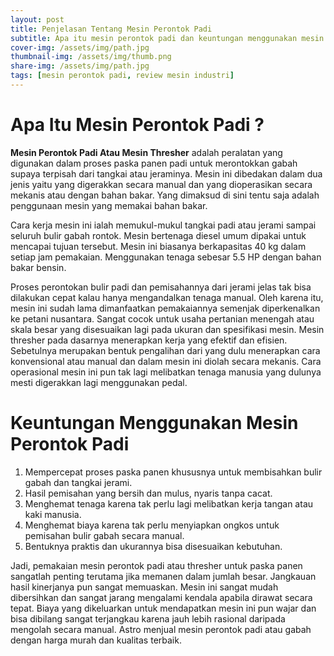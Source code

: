 ```yaml
---
layout: post
title: Penjelasan Tentang Mesin Perontok Padi
subtitle: Apa itu mesin perontok padi dan keuntungan menggunakan mesin perontok padi
cover-img: /assets/img/path.jpg
thumbnail-img: /assets/img/thumb.png
share-img: /assets/img/path.jpg
tags: [mesin perontok padi, review mesin industri]
---
```


# Apa Itu Mesin Perontok Padi ?

**Mesin Perontok Padi Atau Mesin Thresher** adalah peralatan yang digunakan dalam proses paska panen padi untuk merontokkan gabah supaya terpisah dari tangkai atau jeraminya. Mesin ini dibedakan dalam dua jenis yaitu yang digerakkan secara manual dan yang dioperasikan secara mekanis atau dengan bahan bakar. Yang dimaksud di sini tentu saja adalah penggunaan mesin yang memakai bahan bakar.

Cara kerja mesin ini ialah memukul-mukul tangkai padi atau jerami sampai seluruh bulir gabah rontok. Mesin bertenaga diesel umum dipakai untuk mencapai tujuan tersebut. Mesin ini biasanya berkapasitas 40 kg dalam setiap jam pemakaian. Menggunakan tenaga sebesar 5.5 HP dengan bahan bakar bensin.

Proses perontokan bulir padi dan pemisahannya dari jerami jelas tak bisa dilakukan cepat kalau hanya mengandalkan tenaga manual. Oleh karena itu, mesin ini sudah lama dimanfaatkan pemakaiannya semenjak diperkenalkan ke petani nusantara. Sangat cocok untuk usaha pertanian menengah atau skala besar yang disesuaikan lagi pada ukuran dan spesifikasi mesin.
Mesin thresher pada dasarnya menerapkan kerja yang efektif dan efisien. Sebetulnya merupakan bentuk pengalihan dari yang dulu menerapkan cara konvensional atau manual dan dalam mesin ini diolah secara mekanis. Cara operasional mesin ini pun tak lagi melibatkan tenaga manusia yang dulunya mesti digerakkan lagi menggunakan pedal.

# Keuntungan Menggunakan Mesin Perontok Padi

1.	Mempercepat proses paska panen khususnya untuk membisahkan bulir gabah dan tangkai jerami.
2.	Hasil pemisahan yang bersih dan mulus, nyaris tanpa cacat.
3.	Menghemat tenaga karena tak perlu lagi melibatkan kerja tangan atau kaki manusia.
4.	Menghemat biaya karena tak perlu menyiapkan ongkos untuk pemisahan bulir gabah secara manual.
5.	Bentuknya praktis dan ukurannya bisa disesuaikan kebutuhan.


Jadi, pemakaian mesin perontok padi atau thresher untuk paska panen sangatlah penting terutama jika memanen dalam jumlah besar. Jangkauan hasil kinerjanya pun sangat memuaskan. Mesin ini sangat mudah dibersihkan dan sangat jarang mengalami kendala apabila dirawat secara tepat. Biaya yang dikeluarkan untuk mendapatkan mesin ini pun wajar dan bisa dibilang sangat terjangkau karena jauh lebih rasional daripada mengolah secara manual. Astro menjual mesin perontok padi atau gabah dengan harga murah dan kualitas terbaik. 


